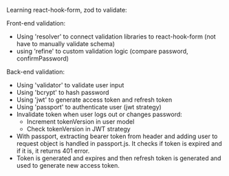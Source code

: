 Learning react-hook-form, zod to validate:

Front-end validation:

- Using 'resolver' to connect validation libraries to react-hook-form (not have to manually validate schema)
- using 'refine' to custom validation logic (compare password, confirmPassword)

Back-end validation:

- Using 'validator' to validate user input
- Using 'bcrypt' to hash password
- Using 'jwt' to generate access token and refresh token
- Using 'passport' to authenticate user (jwt strategy)
- Invalidate token when user logs out or changes password:
  - Increment tokenVersion in user model
  - Check tokenVersion in JWT strategy
- With passport, extracting bearer token from header and adding user to request object is handled in passport.js. It checks if token is expired and if it is, it returns 401 error.
- Token is generated and expires and then refresh token is generated and used to generate new access token.
